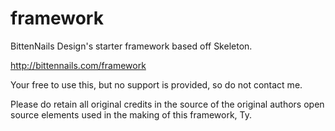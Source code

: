 framework
=========

BittenNails Design's starter framework based off Skeleton.

http://bittennails.com/framework

Your free to use this, but no support is provided, so do not contact me.

Please do retain all original credits in the source of the original authors open source elements used in the making of this framework, Ty.

